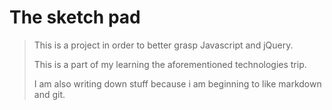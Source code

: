 <h1>The sketch pad</h1>
<blockquote><p>This is a project in order to better grasp Javascript 
and jQuery.</p>
<p>This is a part of my learning the aforementioned technologies trip.</p>

<p>I am also writing down stuff because i am beginning to like markdown and git.</p>
</blockquote>